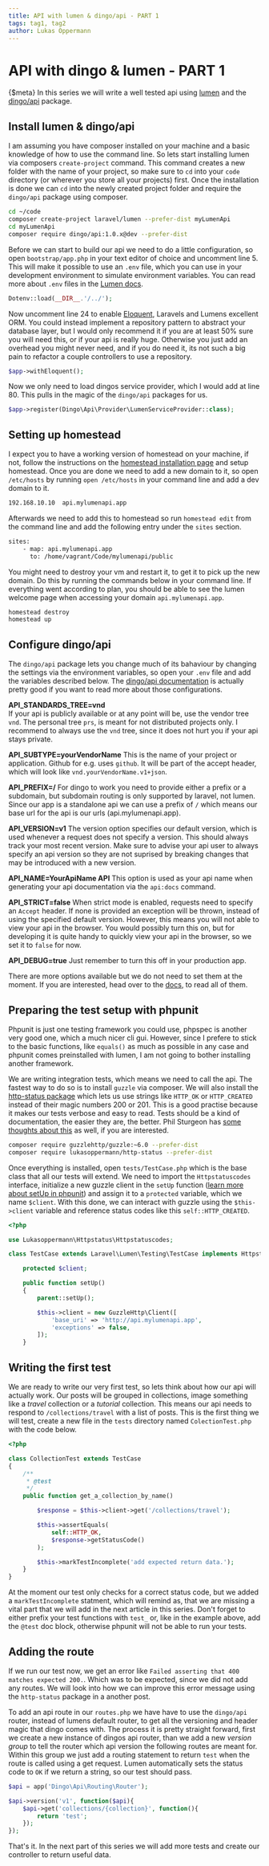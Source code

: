 ```yaml
---
title: API with lumen & dingo/api - PART 1
tags: tag1, tag2
author: Lukas Oppermann
---
```

# API with dingo & lumen - PART 1
{$meta}
In this series we will write a well tested api using [lumen](http://lumen.laravel.com/) and the [dingo/api](https://github.com/dingo/api) package.

## Install lumen & dingo/api

I am assuming you have composer installed on your machine and a basic knowledge of how to use the command line.
So lets start installing lumen via composers `create-project` command. This command creates a new folder with the name of your project, so make sure to `cd` into your `code` directory (or wherever you store all your projects) first. Once the installation is done we can `cd` into the newly created project folder and require the `dingo/api` package using composer.

```bash
cd ~/code
composer create-project laravel/lumen --prefer-dist myLumenApi
cd myLumenApi
composer require dingo/api:1.0.x@dev --prefer-dist
```

Before we can start to build our api we need to do a little configuration, so open `bootstrap/app.php` in your text editor of choice and uncomment line 5. This will make it possible to use an `.env` file, which you can use in your development environment to simulate environment variables. You can read more about `.env` files in the [Lumen docs](http://lumen.laravel.com/docs/installation#environment-configuration).

```php
Dotenv::load(__DIR__.'/../');
```

Now uncomment line 24 to enable [Eloquent](http://laravel.com/docs/5.1/eloquent), Laravels and Lumens excellent ORM. You could instead implement a repository pattern to abstract your database layer, but I would only recommend it if you are at least 50% sure you will need this, or if your api is really huge. Otherwise you just add an overhead you might never need, and if you do need it, its not such a big pain to refactor a couple controllers to use a repository.

```php
$app->withEloquent();
```

Now we only need to load dingos service provider, which I would add at line 80. This pulls in the magic of the `dingo/api` packages for us.

```php
$app->register(Dingo\Api\Provider\LumenServiceProvider::class);
```

## Setting up homestead
I expect you to have a working version of homestead on your machine, if not, follow the instructions on the [homestead installation page](http://laravel.com/docs/master/homestead) and setup homestead. Once you are done we need to add a new domain to it, so open `/etc/hosts` by running `open /etc/hosts` in your command line and add a dev domain to it.

```bash
192.168.10.10  api.mylumenapi.app
```

Afterwards we need to add this to homestead so run `homestead edit` from the command line and add the following entry under the `sites` section.

```bash
sites:
    - map: api.mylumenapi.app
      to: /home/vagrant/Code/mylumenapi/public
```

You might need to destroy your vm and restart it, to get it to pick up the new domain. Do this by running the commands below in your command line. If everything went according to plan, you should be able to see the lumen welcome page when accessing your domain `api.mylumenapi.app`.

```bash
homestead destroy
homestead up
```

## Configure dingo/api
The `dingo/api` package lets you change much of its bahaviour by changing the settings via the environment variables, so open your `.env` file and add the variables described below. The [dingo/api documentation](https://github.com/dingo/api/wiki/Configuration) is actually pretty good if you want to read more about those configurations.

**API_STANDARDS_TREE=vnd**   
If your api is publicly available or at any point will be, use the vendor tree `vnd`. The personal tree `prs`, is meant for not distributed projects only. I recommend to always use the `vnd` tree, since it does not hurt you if your api stays private.

**API_SUBTYPE=yourVendorName**
This is the name of your project or application. Github for e.g. uses `github`. It will be part of the accept header, which will look like `vnd.yourVendorName.v1+json`.

**API_PREFIX=/**
For dingo to work you need to provide either a prefix or a subdomain, but subdomain routing is only supported by laravel, not lumen. Since our app is a standalone api we can use a prefix of `/` which means our base url for the api is our urls (api.mylumenapi.app).

**API_VERSION=v1**
The version option specifies our default version, which is used whenever a request does not specify a version. This should always track your most recent version. Make sure to advise your api user to always specify an api version so they are not suprised by breaking changes that may be introduced with a new version.

**API_NAME=YourApiName API**
This option is used as your api name when generating your api documentation via the `api:docs` command.

**API_STRICT=false**
When strict mode is enabled, requests need to specify an `Accept` header. If none is provided an exception will be thrown, instead of using the specified default version. However, this means you will not able to view your api in the browser. You would possibly turn this on, but for developing it is quite handy to quickly view your api in the browser, so we set it to `false` for now.

**API_DEBUG=true**
Just remember to turn this off in your production app.

There are more options available but we do not need to set them at the moment. If you are interested, head over to the [docs](https://github.com/dingo/api/wiki/Configuration), to read all of them.

## Preparing the test setup with phpunit

Phpunit is just one testing framework you could use, phpspec is another very good one, which a much nicer cli gui. However, since I prefere to stick to the basic functions, like `equals()` as much as possible in any case and phpunit comes preinstalled with lumen, I am not going to bother installing another framework.

We are writing integration tests, which means we need to call the api. The fastest way to do so is to install `guzzle` via composer. We will also install the [http-status package](https://github.com/lukasoppermann/http-status) which lets us use strings like `HTTP_OK` or `HTTP_CREATED` instead of their magic numbers 200 or 201. This is a good practise because it makes our tests verbose and easy to read. Tests should be a kind of documentation, the easier they are, the better. Phil Sturgeon has [some thoughts about this](https://philsturgeon.uk/http/2015/08/16/avoid-hardcoding-http-status-codes/) as well, if you are interested.

```bash
composer require guzzlehttp/guzzle:~6.0 --prefer-dist
composer require lukasoppermann/http-status --prefer-dist
```

Once everything is installed, open `tests/TestCase.php` which is the base class that all our tests will extend. We need to import the `Httpstatuscodes` interface, initialize a new guzzle client in the `setUp` function ([learn more about setUp in phpunit](https://phpunit.de/manual/current/en/fixtures.html)) and assign it to a `protected` variable, which we name `$client`. With this done, we can interact with guzzle using the `$this->client` variable and reference status codes like this `self::HTTP_CREATED`.

```php
<?php

use Lukasoppermann\Httpstatus\Httpstatuscodes;

class TestCase extends Laravel\Lumen\Testing\TestCase implements Httpstatuscodes {

    protected $client;

    public function setUp()
    {
        parent::setUp();

        $this->client = new GuzzleHttp\Client([
            'base_uri' => 'http://api.mylumenapi.app',
            'exceptions' => false,
        ]);
    }
```

## Writing the first test

We are ready to write our very first test, so lets think about how our api will actually work. Our posts will be grouped in collections, image something like a *travel* collection or a *tutorial* collection. This means our api needs to respond to `/collections/travel` with a list of posts. This is the first thing we will test, create a new file in the `tests` directory named `ColectionTest.php` with the code below.

```php
<?php

class CollectionTest extends TestCase
{
    /**
     * @test
     */
    public function get_a_collection_by_name()

        $response = $this->client->get('/collections/travel');

        $this->assertEquals(
            self::HTTP_OK,
            $response->getStatusCode()
        );

        $this->markTestIncomplete('add expected return data.');
    }
}
```

At the moment our test only checks for a correct status code, but we added a `markTestIncomplete` statment, which will remind as, that we are missing a vital part that we will add in the next article in this series. Don't forget to either prefix your test functions with `test_` or, like in the example above, add the `@test` doc block, otherwise phpunit will not be able to run your tests.

## Adding the route
If we run our test now, we get an error like `Failed asserting that 400 matches expected 200.`. Which was to be expected, since we did not add any routes. We will look into how we can improve this error message using the `http-status` package in a another post.

To add an api route in our `routes.php` we have have to use the `dingo/api` router, instead of lumens default router, to get all the versioning and header magic that dingo comes with. The process it is pretty straight forward, first we create a new instance of dingos api router, than we add a new *version group* to tell the router which api version the following routes are meant for. Within this group we just add a routing statement to return `test` when the route is called using a get request. Lumen automatically sets the status code to `OK` if we return a string, so our test should pass.

```php
$api = app('Dingo\Api\Routing\Router');

$api->version('v1', function($api){
    $api->get('collections/{collection}', function(){
        return 'test';
    });
});
```

That's it. In the next part of this series we will add more tests and create our controller to return useful data.
